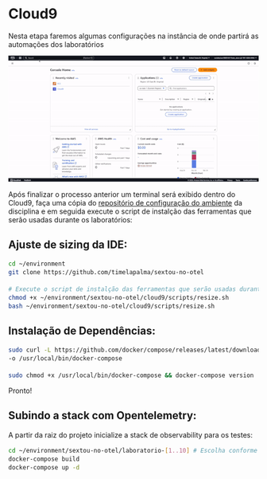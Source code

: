 # Cloud9

Nesta etapa faremos algumas configurações na instância de onde partirá as automações dos laboratórios

![alt tag](imagens/create-environment.gif)

Após finalizar o processo anterior um terminal será exibido dentro do Cloud9, faça uma cópia do [repositório de configuração do ambiente](https://github.com/timelapalma/sextou-no-otel) da disciplina e em seguida execute o script de instalção das ferramentas que serão usadas durante os laboratórios:

## Ajuste de sizing da IDE:

```sh
cd ~/environment
git clone https://github.com/timelapalma/sextou-no-otel

# Execute o script de instalção das ferramentas que serão usadas durante os laboratórios:
chmod +x ~/environment/sextou-no-otel/cloud9/scripts/resize.sh
bash ~/environment/sextou-no-otel/cloud9/scripts/resize.sh
```

## Instalação de Dependências:
```sh
sudo curl -L https://github.com/docker/compose/releases/latest/download/docker-compose-$(uname -s)-$(uname -m) \
-o /usr/local/bin/docker-compose

sudo chmod +x /usr/local/bin/docker-compose && docker-compose version
```

Pronto! 

## Subindo a stack com Opentelemetry:
A partir da raiz do projeto inicialize a stack de observability para os testes:

```sh
cd ~/environment/sextou-no-otel/laboratorio-[1..10] # Escolha conforme a etapa
docker-compose build
docker-compose up -d
```
